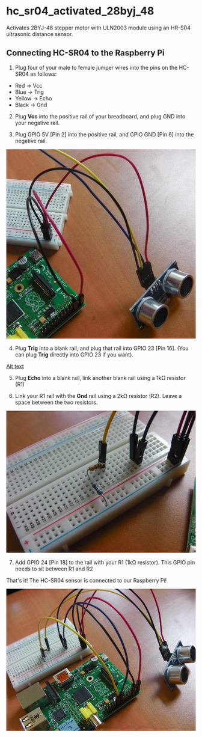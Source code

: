# hc_sr04_activated_28byj_48
Activates 2BYJ-48 stepper motor with ULN2003 module using an HR-S04 ultrasonic distance sensor.

## Connecting HC-SR04 to the Raspberry Pi
1. Plug four of your male to female jumper wires into the pins on the HC-SR04 as follows:
- Red -> Vcc
- Blue -> Trig
- Yellow -> Echo
- Black -> Gnd

2. Plug **Vcc** into the positive rail of your breadboard, and plug GND into your negative rail.

3. Plug GPIO 5V [Pin 2] into the positive rail, and GPIO GND [Pin 6] into the negative rail.

![Alt text](https://github.com/frankenwino/hc_sr04_activated_28byj_48/raw/master/hc_sr04_activated_28byj_48/images/3.%20hc-sr04-tut-4_1024x1024.jpg)

4. Plug **Trig** into a blank rail, and plug that rail into GPIO 23 [Pin 16]. (You can plug **Trig** directly into GPIO 23 if you want).

[Alt text](https://github.com/frankenwino/hc_sr04_activated_28byj_48/raw/master/hc_sr04_activated_28byj_48/images/4.%20hc-sr04-tut-5_1024x1024.jpg)

5. Plug **Echo** into a blank rail, link another blank rail using a 1kΩ resistor (R1)

6. Link your R1 rail with the **Gnd** rail using a 2kΩ resistor (R2). Leave a space between the two resistors.

![Alt text](https://github.com/frankenwino/hc_sr04_activated_28byj_48/raw/master/hc_sr04_activated_28byj_48/images/6.%20hc-sr04-tut-6_1024x1024.jpg)

7. Add GPIO 24 [Pin 18] to the rail with your R1 (1kΩ resistor). This GPIO pin needs to sit between R1 and R2

That's it! The HC-SR04 sensor is connected to our Raspberry Pi!

![Alt text](https://github.com/frankenwino/hc_sr04_activated_28byj_48/raw/master/hc_sr04_activated_28byj_48/images/8.%20hc-sr04-tut-8_1024x1024.jpg)
